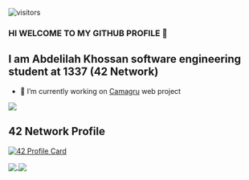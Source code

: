 ![visitors](https://visitor-badge.glitch.me/badge?page_id=akhossanX.akhossanX)

### HI WELCOME TO MY GITHUB PROFILE 👋

## I am Abdelilah Khossan software engineering student at 1337 (42 Network)

- 🔭 I’m currently working on [Camagru](https://github.com/akhossanX/camagru.git) web project
<!--
[![ReadMe Card](https://github-readme-stats.vercel.app/api/pin/?username=akhossanX&repo=camagru&show_owner=true&theme=monokai&show_icons=true)](https://github.com/akhossanX/camagru) -->

<a href="https://github.com/akhossanX/camagru">
  <img align="center" src="https://github-readme-stats.vercel.app/api/pin/?username=akhossanX&repo=camagru&show_owner=true&theme=monokai&show_icons=true" />
</a>

## 42 Network Profile

[![42 Profile Card](https://1337-readme.vercel.app/api/profile?cursus=42&dark=true&login=akhossan)](https://github.com/mohouyizme/1337-readme)
<!--
<a href="https://github.com/mohouyizme/1337-readme">
  <img align="center" src="https://1337-readme.vercel.app/api/profile?cursus=42&dark=true&login=akhossan" />
</a> -->

<!--
## My statistics -->
<!--
![akhossanX's github stats](https://github-readme-stats.vercel.app/api?username=akhossanX&show_icons=true&theme=synthwave&hide_border=false&disable_animations=false&count_private=true&include_all_commits=true&langs_count=10&show_icons=true) -->

<a href="#">
  <img align="center" src="https://github-readme-stats.vercel.app/api?username=akhossanX&show_icons=true&theme=synthwave&hide_border=false&disable_animations=false&count_private=true&include_all_commits=true&langs_count=10&show_icons=true" />
</a>

<!--
[![Top Langs](https://github-readme-stats.vercel.app/api/top-langs/?username=akhossanX&langs_count=10&show_icons=true&layout=compact&theme=synthwave)](https://github.com/akhossanX/akhossanX) -->

<a href="https://github.com/akhossanX/akhossanX">
  <img align="center" src="https://github-readme-stats.vercel.app/api/top-langs/?username=akhossanX&langs_count=10&show_icons=true&layout=compact&theme=synthwave" />
</a>

<!--
[![Sakatime stats](https://github-readme-stats.vercel.app/api/wakatime?username=akhossan&layout=compact)](https://github.com/akhossanX/camagru)
-->
